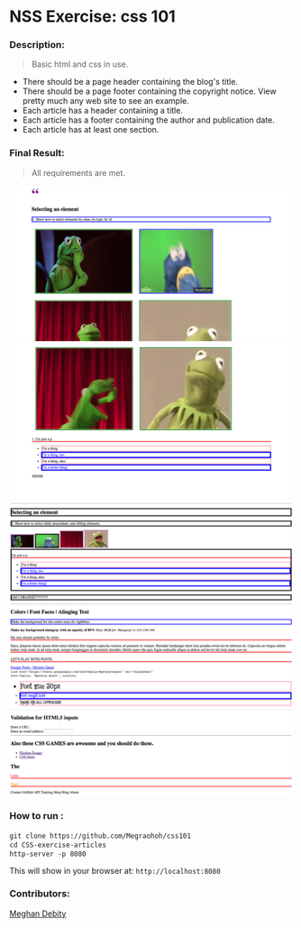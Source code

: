 # NSS Exercise: css 101

### Description:
> Basic html and css in use.   

* There should be a page header containing the blog's title.
* There should be a page footer containing the copyright notice. View pretty much any web site to see an example.
* Each article has a header containing a title.
* Each article has a footer containing the author and publication date.
* Each article has at least one section.

### Final Result:
> All requirements are met.  


![Kermit Blog Screenshot](https://raw.githubusercontent.com/Megraohoh/css101/css/screenshots/Screen%20Shot%202017-04-02%20at%207.12.51%20PM.png)
![Kermit Blog Screenshot](https://raw.githubusercontent.com/Megraohoh/css101/css/screenshots/Screen%20Shot%202017-04-02%20at%207.12.59%20PM.png)
![Kermit Blog Screenshot](https://raw.githubusercontent.com/Megraohoh/css101/css/screenshots/Screen%20Shot%202017-04-02%20at%207.13.13%20PM.png)
![Kermit Blog Screenshot](https://raw.githubusercontent.com/Megraohoh/css101/css/screenshots/Screen%20Shot%202017-04-02%20at%207.13.21%20PM.png)


### How to run :
```
git clone https://github.com/Megraohoh/css101
cd CSS-exercise-articles
http-server -p 8080
```

This will show in your browser at:
`http://localhost:8080`

### Contributors:
[Meghan Debity](https://github.com/Megraohoh)
